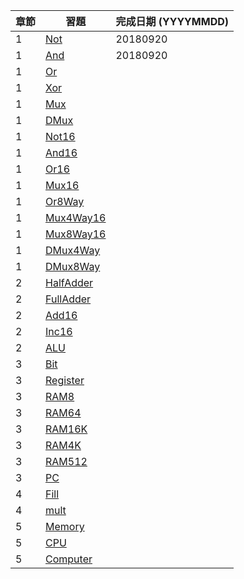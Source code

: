 章節 | 習題                                   | 完成日期 (YYYYMMDD)
-----|----------------------------------------|---------------------
1    | [Not](01/Not.hdl)                      |20180920
1    | [And](01/And.hdl)                      |20180920
1    | [Or](01/Or.hdl)                        |
1    | [Xor](01/Xor.hdl)                      |
1    | [Mux](01/Mux.hdl)                      |
1    | [DMux](01/DMux.hdl)                    |
1    | [Not16](01/Not16.hdl)                  |
1    | [And16](01/And16.hdl)                  |
1    | [Or16](01/Or16.hdl)                    |
1    | [Mux16](01/Mux16.hdl)                  |
1    | [Or8Way](01/Or8Way.hdl)                |
1    | [Mux4Way16](01/Mux4Way16.hdl)          |
1    | [Mux8Way16](01/Mux8Way16.hdl)          |
1    | [DMux4Way](01/DMux4Way.hdl)            |
1    | [DMux8Way](01/DMux8Way.hdl)            |
2    | [HalfAdder](02/HalfAdder.hdl)          |
2    | [FullAdder](02/FullAdder.hdl)          |
2    | [Add16](02/Add16.hdl)                  |
2    | [Inc16](02/Inc16.hdl)                  |
2    | [ALU](02/ALU.hdl)                      |
3    | [Bit](03/a/Bit.hdl)                    |
3    | [Register](03/a/Register.hdl)          |
3    | [RAM8](03/a/RAM8.hdl)                  |
3    | [RAM64](03/a/RAM64.hdl)                |
3    | [RAM16K](03/b/RAM16K.hdl)              |
3    | [RAM4K](03/b/RAM4K.hdl)                |
3    | [RAM512](03/b/RAM512.hdl)              |
3    | [PC](03/a/PC.hdl)                      |
4    | [Fill](04/fill/Fill.asm)               |
4    | [mult](04/mult/mult.asm)               |
5    | [Memory](05/Memory.hdl)                |
5    | [CPU](05/CPU.hdl)                      |
5    | [Computer](05/Computer.hdl)            |
